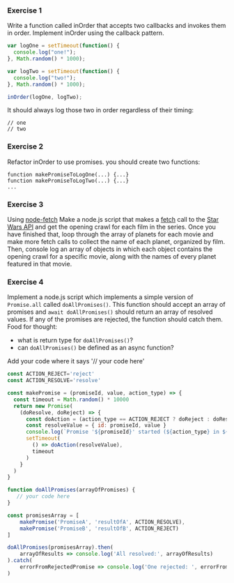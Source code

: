 ### Exercise 1
Write a function called inOrder that accepts two callbacks and invokes them in order. Implement inOrder using the callback pattern.
```javascript
var logOne = setTimeout(function() {
  console.log("one!");
}, Math.random() * 1000);

var logTwo = setTimeout(function() {
  console.log("two!");
}, Math.random() * 1000);

inOrder(logOne, logTwo);
```

It should always log those two in order regardless of their timing:
```
// one
// two
```

### Exercise 2
Refactor inOrder to use promises.
you should create two functions:
```
function makePromiseToLogOne(...) {...}
function makePromiseToLogTwo(...) {...}
...
```




### Exercise 3
Using [node-fetch](https://humanwhocodes.com/snippets/2019/01/nodejs-medium-api-fetch/)
Make a node.js script that makes a [fetch](https://developer.mozilla.org/en-US/docs/Web/API/Fetch_API/Using_Fetch) call to the [Star Wars API](https://swapi.co/) and get the opening crawl for each film in the series. Once you have finished that, loop through the array of planets for each movie and make more fetch calls to collect the name of each planet, organized by film. Then, console log an array of objects in which each object contains the opening crawl for a specific movie, along with the names of every planet featured in that movie.

### Exercise 4
Implement a node.js script which implements a simple version of ```Promise.all``` called ```doAllPromises()```. 
This function should accept an array of promises and ```await doAllPromises()``` should return an array of resolved values. If any of the promises are rejected, the function should catch them.
Food for thought: 
- what is return type for ```doAllPromises()```? 
- can ```doAllPromises()``` be defined as an async function?

Add your code where it says '// your code here'

```javascript
const ACTION_REJECT='reject'
const ACTION_RESOLVE='resolve'

const makePromise = (promiseId, value, action_type) => {
  const timeout = Math.random() * 10000
  return new Promise(
    (doResolve, doReject) => {
      const doAction = (action_type == ACTION_REJECT ? doReject : doResolve)
      const resolveValue = { id: promiseId, value }
      console.log(`Promise '${promiseId}' started (${action_type} in ${timeout}ms)`)
      setTimeout(
        () => doAction(resolveValue),
        timeout
      )
    }
  )
}

function doAllPromises(arrayOfPromises) {
   // your code here
}

const promisesArray = [
    makePromise('PromiseA', 'resultOfA', ACTION_RESOLVE), 
    makePromise('PromiseB', 'resultOfB', ACTION_REJECT)
]

doAllPromises(promisesArray).then(
    arrayOfResults => console.log('All resolved:', arrayOfResults)
).catch(
    errorFromRejectedPromise => console.log('One rejected: ', errorFromRejectedPromise)
)
```
```
